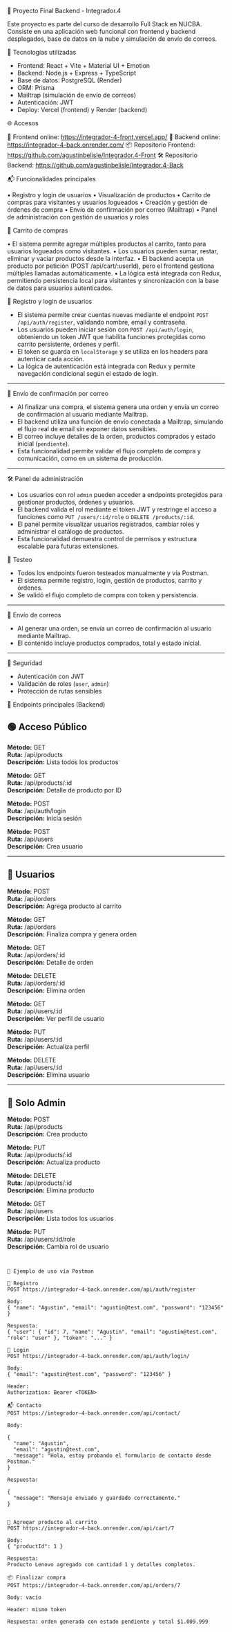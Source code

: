 🧪 Proyecto Final Backend - Integrador.4

Este proyecto es parte del curso de desarrollo Full Stack en NUCBA. 
Consiste en una aplicación web funcional con frontend y backend desplegados, base de datos en la nube y simulación de envío de correos.

🚀 Tecnologías utilizadas

- Frontend: React + Vite + Material UI + Emotion
- Backend: Node.js + Express + TypeScript
- Base de datos: PostgreSQL (Render)
- ORM: Prisma
- Mailtrap (simulación de envío de correos)
- Autenticación: JWT
- Deploy: Vercel (frontend) y Render (backend)

🌐 Accesos

🔗 Frontend online: https://integrador-4-front.vercel.app/
🔗 Backend online: https://integrador-4-back.onrender.com/
📦 Repositorio Frontend: https://github.com/agustinbelisle/Integrador.4-Front
🛠️ Repositorio Backend: https://github.com/agustinbelisle/Integrador.4-Back

📬 Funcionalidades principales

• Registro y login de usuarios
• Visualización de productos
• Carrito de compras para visitantes y usuarios logueados
• Creación y gestión de órdenes de compra
• Envío de confirmación por correo (Mailtrap)
• Panel de administración con gestión de usuarios y roles


🛒 Carrito de compras

• El sistema permite agregar múltiples productos al carrito, tanto para usuarios logueados como visitantes.
• Los usuarios pueden sumar, restar, eliminar y vaciar productos desde la interfaz.
• El backend acepta un producto por petición (POST /api/cart/:userId), pero el frontend gestiona múltiples llamadas automáticamente.
• La lógica está integrada con Redux, permitiendo persistencia local para visitantes y sincronización con la base de datos para usuarios autenticados.


🔐 Registro y login de usuarios

- El sistema permite crear cuentas nuevas mediante el endpoint `POST /api/auth/register`, validando nombre, email y contraseña.
- Los usuarios pueden iniciar sesión con `POST /api/auth/login`, obteniendo un token JWT que habilita funciones protegidas como carrito persistente, órdenes y perfil.
- El token se guarda en `localStorage` y se utiliza en los headers para autenticar cada acción.
- La lógica de autenticación está integrada con Redux y permite navegación condicional según el estado de login.

---

📧 Envío de confirmación por correo

- Al finalizar una compra, el sistema genera una orden y envía un correo de confirmación al usuario mediante Mailtrap.
- El backend utiliza una función de envío conectada a Mailtrap, simulando el flujo real de email sin exponer datos sensibles.
- El correo incluye detalles de la orden, productos comprados y estado inicial (`pendiente`).
- Esta funcionalidad permite validar el flujo completo de compra y comunicación, como en un sistema de producción.

---

🛠️ Panel de administración

- Los usuarios con rol `admin` pueden acceder a endpoints protegidos para gestionar productos, órdenes y usuarios.
- El backend valida el rol mediante el token JWT y restringe el acceso a funciones como `PUT /users/:id/role` o `DELETE /products/:id`.
- El panel permite visualizar usuarios registrados, cambiar roles y administrar el catálogo de productos.
- Esta funcionalidad demuestra control de permisos y estructura escalable para futuras extensiones.


🧪 Testeo

- Todos los endpoints fueron testeados manualmente y vía Postman.
- El sistema permite registro, login, gestión de productos, carrito y órdenes.
- Se validó el flujo completo de compra con token y persistencia.

---

📧 Envío de correos

- Al generar una orden, se envía un correo de confirmación al usuario mediante Mailtrap.
- El contenido incluye productos comprados, total y estado inicial.

---

🔐 Seguridad

- Autenticación con JWT
- Validación de roles (`user`, `admin`)
- Protección de rutas sensibles

📡 Endpoints principales (Backend)

## 🟢 Acceso Público

**Método:** GET  
**Ruta:** /api/products  
**Descripción:** Lista todos los productos  

**Método:** GET  
**Ruta:** /api/products/:id  
**Descripción:** Detalle de producto por ID  

**Método:** POST  
**Ruta:** /api/auth/login  
**Descripción:** Inicia sesión  

**Método:** POST  
**Ruta:** /api/users  
**Descripción:** Crea usuario  

---

## 🔵 Usuarios

**Método:** POST  
**Ruta:** /api/orders  
**Descripción:** Agrega producto al carrito  

**Método:** GET  
**Ruta:** /api/orders  
**Descripción:** Finaliza compra y genera orden  

**Método:** GET  
**Ruta:** /api/orders/:id  
**Descripción:** Detalle de orden  

**Método:** DELETE  
**Ruta:** /api/orders/:id  
**Descripción:** Elimina orden  

**Método:** GET  
**Ruta:** /api/users/:id  
**Descripción:** Ver perfil de usuario  

**Método:** PUT  
**Ruta:** /api/users/:id  
**Descripción:** Actualiza perfil  

**Método:** DELETE  
**Ruta:** /api/users/:id  
**Descripción:** Elimina usuario  

---

## 🔴 Solo Admin

**Método:** POST  
**Ruta:** /api/products  
**Descripción:** Crea producto  

**Método:** PUT  
**Ruta:** /api/products/:id  
**Descripción:** Actualiza producto  

**Método:** DELETE  
**Ruta:** /api/products/:id  
**Descripción:** Elimina producto  

**Método:** GET  
**Ruta:** /api/users  
**Descripción:** Lista todos los usuarios  

**Método:** PUT  
**Ruta:** /api/users/:id/role  
**Descripción:** Cambia rol de usuario  
```


🧪 Ejemplo de uso vía Postman

🔐 Registro
POST https://integrador-4-back.onrender.com/api/auth/register

Body:
{ "name": "Agustin", "email": "agustin@test.com", "password": "123456" }

Respuesta:
{ "user": { "id": 7, "name": "Agustin", "email": "agustin@test.com", "role": "user" }, "token": "..." }

🔑 Login
POST https://integrador-4-back.onrender.com/api/auth/login/

Body:
{ "email": "agustin@test.com", "password": "123456" }

Header:
Authorization: Bearer <TOKEN>

📬 Contacto
POST https://integrador-4-back.onrender.com/api/contact/

Body:

{
  "name": "Agustin",
  "email": "agustin@test.com",
  "message": "Hola, estoy probando el formulario de contacto desde Postman."
}

Respuesta:

{
  "message": "Mensaje enviado y guardado correctamente."
}


🛒 Agregar producto al carrito
POST https://integrador-4-back.onrender.com/api/cart/7

Body:
{ "productId": 1 }

Respuesta:
Producto Lenovo agregado con cantidad 1 y detalles completos.

📦 Finalizar compra
POST https://integrador-4-back.onrender.com/api/orders/7

Body: vacío

Header: mismo token

Respuesta: orden generada con estado pendiente y total $1.009.999

